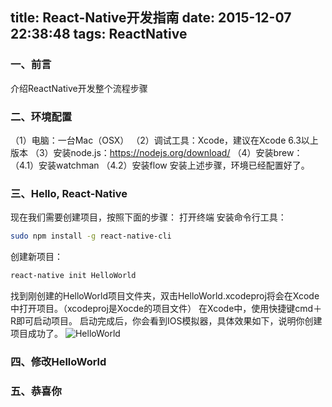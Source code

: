 title: React-Native开发指南
date: 2015-12-07 22:38:48
tags: ReactNative
---
### 一、前言
介绍ReactNative开发整个流程步骤

### 二、环境配置
（1）电脑：一台Mac（OSX）
（2）调试工具：Xcode，建议在Xcode 6.3以上版本
（3）安装node.js：https://nodejs.org/download/
（4）安装brew：
（4.1）安装watchman
（4.2）安装flow
安装上述步骤，环境已经配置好了。
<!-- more -->
### 三、Hello, React-Native
现在我们需要创建项目，按照下面的步骤：
打开终端
安装命令行工具：
``` bash
sudo npm install -g react-native-cli
```
创建新项目：
``` bash
react-native init HelloWorld
```
找到刚创建的HelloWorld项目文件夹，双击HelloWorld.xcodeproj将会在Xcode中打开项目。（xcodeproj是Xocde的项目文件）
在Xcode中，使用快捷键cmd＋R即可启动项目。
启动完成后，你会看到IOS模拟器，具体效果如下，说明你创建项目成功了。
![HelloWorld](pic/1.png)

### 四、修改HelloWorld

### 五、恭喜你